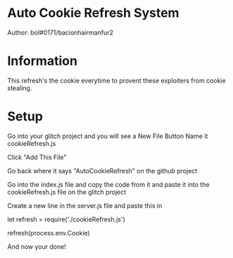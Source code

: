 # Auto Cookie Refresh System
Author: boI#0171/bacionhairmanfur2
# Information
This refresh's the cookie everytime to provent these exploiters from cookie stealing.
# Setup
Go into your glitch project and you will see a New File Button
Name it cookieRefresh.js

Click "Add This File"

Go back where it says "AutoCookieRefresh" on the github project

Go into the index.js file and copy the code from it and paste it into the cookieRefresh.js file on the glitch project

Create a new line in the server.js file and paste this in

let refresh = require('./cookieRefresh.js')

refresh(process.env.Cookie)


And now your done!
